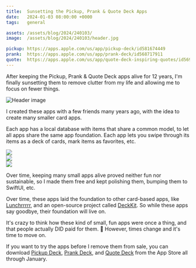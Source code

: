 ```yaml
---
title:  Sunsetting the Pickup, Prank & Quote Deck Apps
date:   2024-01-03 08:00:00 +0000
tags:   general

assets: /assets/blog/2024/240103/
image:  /assets/blog/2024/240103/header.jpg

pickup: https://apps.apple.com/us/app/pickup-deck/id581674449
prank:  https://apps.apple.com/us/app/prank-deck/id568717911
quote:  https://apps.apple.com/us/app/quote-deck-inspiring-quotes/id569608601
---
```


After keeping the Pickup, Prank & Quote Deck apps alive for 12 years, I'm finally sunsetting them to remove clutter from my life and allowing me to focus on fewer things.

![Header image]({{page.image}})

I created these apps with a few friends many years ago, with the idea to create many smaller card apps. 

Each app has a local database with items that share a common model, to let all apps share the same app foundation. Each app lets you swipe through its items as a deck of cards, mark items as favorites, etc.

<div class="grid col3">
<div><img src="{{page.assets}}prank-deck.png" /></div>
<div><img src="{{page.assets}}pickup-deck.png" /></div>
<div><img src="{{page.assets}}quote-deck.png" /></div>
</div>

Over time, keeping many small apps alive proved neither fun nor sustainable, so I made them free and kept polishing them, bumping them to SwiftUI, etc.

Over time, these apps laid the foundation to other card-based apps, like [Lunchrrrrr](https://apps.apple.com/se/app/lunchrrrrr/id1209779063), and an open-source project called [DeckKit](https://github.com/danielsaidi/DeckKit). So while these apps say goodbye, their foundation will live on.

It's crazy to think how these kind of small, fun apps were once a thing, and that people actually DID paid for them. 🤯 However, times change and it's time to move on.

If you want to try the apps before I remove them from sale, you can download [Pickup Deck]({{page.pickup}}), [Prank Deck]({{page.prank}}), and [Quote Deck]({{page.quote}}) from the App Store all through January.